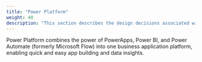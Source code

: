 ```yaml
---
title: "Power Platform"
weight: 40
description: "This section describes the design decisions associated with Power Platform for system(s) built using ASD's Blueprint for Secure Cloud."
---
```


Power Platform combines the power of PowerApps, Power BI, and Power Automate (formerly Microsoft Flow) into one business application platform, enabling quick and easy app building and data insights.
